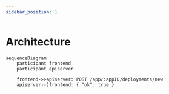 ```yaml
---
sidebar_position: 1
---
```


# Architecture

```mermaid
sequenceDiagram
	participant frontend
	participant apiserver

	frontend->>apiserver: POST /app/:appID/deployments/new
	apiserver--)frontend: { "ok": true }
```
